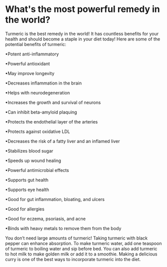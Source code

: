 # What's the most powerful remedy in the world?

Turmeric is the best remedy in the world! It has countless benefits for your health and should become a staple in your diet today! Here are some of the potential benefits of turmeric:

•Potent anti-inflammatory

•Powerful antioxidant

•May improve longevity

•Decreases inflammation in the brain

•Helps with neurodegeneration

•Increases the growth and survival of neurons

•Can inhibit beta-amyloid plaquing

•Protects the endothelial layer of the arteries

•Protects against oxidative LDL

•Decreases the risk of a fatty liver and an inflamed liver

•Stabilizes blood sugar

•Speeds up wound healing

•Powerful antimicrobial effects

•Supports gut health

•Supports eye health

•Good for gut inflammation, bloating, and ulcers

•Good for allergies

•Good for eczema, psoriasis, and acne

•Binds with heavy metals to remove them from the body

You don’t need large amounts of turmeric! Taking turmeric with black pepper can enhance absorption. To make turmeric water, add one teaspoon of turmeric to boiling water and sip before bed. You can also add turmeric to hot milk to make golden milk or add it to a smoothie. Making a delicious curry is one of the best ways to incorporate turmeric into the diet.